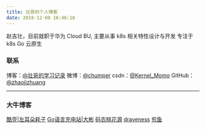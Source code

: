 ```yaml
---
title: 壮哥的个人博客
date: 2018-12-08 16:46:18
---
```

 
赵吉壮，目前就职于华为 Cloud BU, 主要从事 k8s 相关特性设计与开发 
专注于 k8s Go 云原生

### 联系

博客：[@壮哥的学习记录](http://zhaojizhuang.github.io/)
微博：[@chumper](https://weibo.com/zhaojizhuang)
csdn：[@Kernel_Momo](https://blog.csdn.net/power886)
GitHub：[@zhaojizhuang](https://github.com/zhaojizhuang)

----

### 大牛博客

[酷壳|左耳朵耗子](https://coolshell.cn/)
[Go语言充电站|大彬](https://lessisbetter.site/)
[码农桃花源](https://qcrao.com/)
[draveness](https://draveness.me/)
[煎鱼](https://eddycjy.com/)
